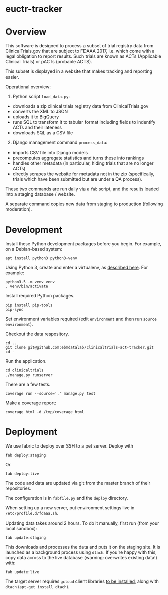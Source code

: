 # euctr-tracker

Overview
========

This software is designed to process a subset of trial registry data
from ClinicalTrials.gov that are subject to FDAAA 2017, i.e. which
come with a legal obligation to report results.  Such trials are known
as ACTs (Applicable Clinical Trials) or pACTs (probable ACTS).

This subset is displayed in a website that makes tracking and
reporting easier.

Operational overview:

1. Python script `load_data.py`:
 * downloads a zip clinical trials registry data from ClinicalTrials.gov
 * converts the XML to JSON
 * uploads it to BigQuery
 * runs SQL to transform it to tabular format including fields to
   indentify ACTs and their lateness
 * downloads SQL as a CSV file

2. Django management command `process_data`:
  * imports CSV file into Django models
  * precomputes aggregate statistics and turns these into rankings
  * handles other metadata (in particular, hiding trials that are no
    longer ACTs)
  * directly scrapes the website for metadata not in the zip
    (specifically, trials which have been submitted but are under a QA
    process).

These two commands are run daily via a `fab` script, and the results
loaded into a staging database / website.

A separate command copies new data from staging to production
(following moderation).

Development
===========

Install these Python development packages before you begin. For
example, on a Debian-based system:

```
apt install python3 python3-venv
```

Using Python 3, create and enter a virtualenv, as [described
here](https://docs.djangoproject.com/en/1.10/intro/contributing/).
For example:

    python3.5 -m venv venv
    . venv/bin/activate

Install required Python packages.

    pip install pip-tools
    pip-sync

Set environment variables required (edit `environment` and then run `source environment`).


Checkout the data respository.

    cd ..
    git clone git@github.com:ebmdatalab/clinicaltrials-act-tracker.git
    cd -

Run the application.

    cd clinicaltrials
    ./manage.py runserver

There are a few tests.

    coverage run --source='.' manage.py test

Make a coverage report:

    coverage html -d /tmp/coverage_html

Deployment
==========

We use fabric to deploy over SSH to a pet server.  Deploy with

    fab deploy:staging

Or

    fab deploy:live

The code and data are updated via git from the master branch
of their repositories.

The configuration is in `fabfile.py` and the `deploy` directory.

When setting up a new server, put environment settings live in
`/etc/profile.d/fdaaa.sh`.

Updating data takes around 2 hours. To do it manually, first run (from
your local sandbox):

    fab update:staging

This downloads and processes the data and puts it on the staging site.
It is launched as a background process using `dtach`. If you're happy
with this, copy data across to the live database (warning: overwrites
existing data!) with:

    fab update:live

The target server requires `gcloud` client
libraries
[to be installed](https://cloud.google.com/storage/docs/gsutil_install#deb),
along with `dtach` (`apt-get install dtach`).
